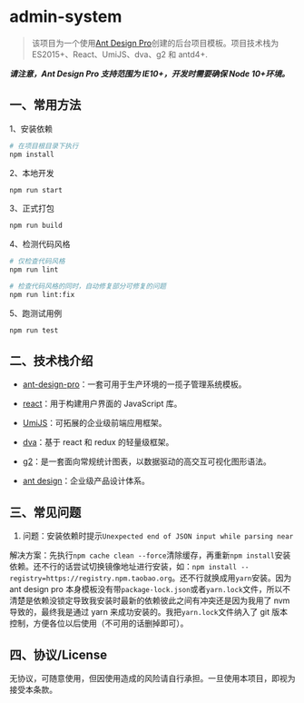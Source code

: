 # admin-system

> 该项目为一个使用[Ant Design Pro](https://pro.ant.design)创建的后台项目模板。项目技术栈为 ES2015+、React、UmiJS、dva、g2 和 antd4+.

**_请注意，Ant Design Pro 支持范围为 IE10+，开发时需要确保 Node 10+环境。_**

## 一、常用方法

1、安装依赖

```bash
# 在项目根目录下执行
npm install
```

2、本地开发

```bash
npm run start
```

3、正式打包

```bash
npm run build
```

4、检测代码风格

```bash
# 仅检查代码风格
npm run lint

# 检查代码风格的同时，自动修复部分可修复的问题
npm run lint:fix
```

5、跑测试用例

```bash
npm run test
```

## 二、技术栈介绍

- [ant-design-pro](https://pro.ant.design)：一套可用于生产环境的一揽子管理系统模板。

- [react](https://reactjs.org/)：用于构建用户界面的 JavaScript 库。

- [UmiJS](https://umijs.org/)：可拓展的企业级前端应用框架。

- [dva](https://dvajs.com/)：基于 react 和 redux 的轻量级框架。

- [g2](https://g2.antv.vision/)：是一套面向常规统计图表，以数据驱动的高交互可视化图形语法。

- [ant design](https://ant.design/)：企业级产品设计体系。

## 三、常见问题

1. 问题：安装依赖时提示`Unexpected end of JSON input while parsing near`

解决方案：先执行`npm cache clean --force`清除缓存，再重新`npm install`安装依赖。还不行的话尝试切换镜像地址进行安装，如：`npm install --registry=https://registry.npm.taobao.org`。还不行就换成用`yarn`安装。因为 ant design pro 本身模板没有带`package-lock.json`或者`yarn.lock`文件，所以不清楚是依赖没锁定导致我安装时最新的依赖彼此之间有冲突还是因为我用了 nvm 导致的，最终我是通过 yarn 来成功安装的。我把`yarn.lock`文件纳入了 git 版本控制，方便各位以后使用（不可用的话删掉即可）。

## 四、协议/License

无协议，可随意使用，但因使用造成的风险请自行承担。一旦使用本项目，即视为接受本条款。
